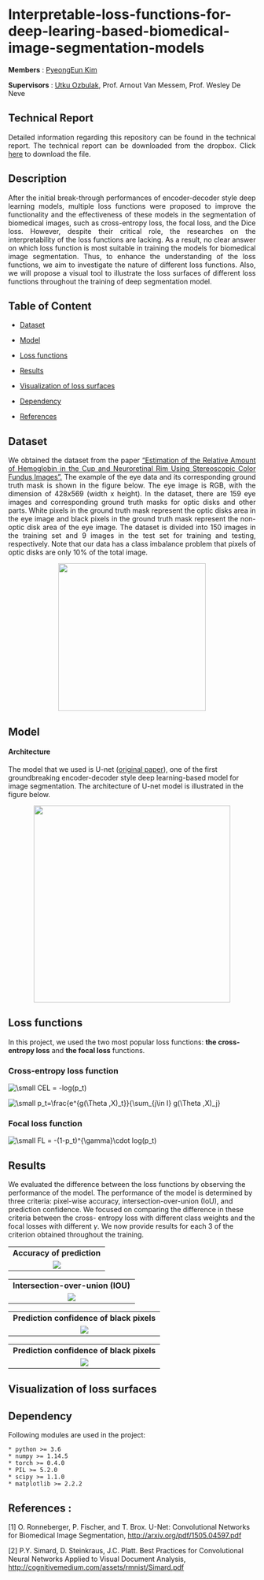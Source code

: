# Interpretable-loss-functions-for-deep-learing-based-biomedical-image-segmentation-models

**Members** : <a href="https://github.com/PyeongKim">PyeongEun Kim</a>

**Supervisors** : <a href="https://github.com/utkuozbulak">Utku Ozbulak</a>, Prof. Arnout Van Messem, Prof. Wesley De Neve

## Technical Report
<p align="justify">
Detailed information regarding this repository can be found in the technical report. The technical report can be downloaded from the dropbox. Click <a href="https://www.dropbox.com/s/1rxhgilcia8wi2y/technical%20report%20for%20Interpretable-loss-functions-for-deep-learing-based-biomedical-image-segmentation-models.pdf?dl=0">here</a> to download the file.
</p>


## Description
<p align="justify">
After the initial break-through performances of encoder-decoder style deep learning models, multiple loss
functions were proposed to improve the functionality and the effectiveness of these models in the
segmentation of biomedical images, such as cross-entropy loss, the focal loss, and the Dice loss. However,
despite their critical role, the researches on the interpretability of the loss functions are lacking. As a result,
no clear answer on which loss function is most suitable in training the models for biomedical image
segmentation. Thus, to enhance the understanding of the loss functions, we aim to investigate the nature of
different loss functions. Also, we will propose a visual tool to illustrate the loss
surfaces of different loss functions throughout the training of deep segmentation model.
</p>





## Table of Content

* [Dataset](#dataset)

* [Model](#model)

* [Loss functions](#lossfunctions)

* [Results](#results)

* [Visualization of loss surfaces](#visualization)

* [Dependency](#dependency)

* [References](#references)



## Dataset <a name="dataset"></a>

<p align="justify">
We obtained the dataset from the paper
<a href="https://www.researchgate.net/publication/272191210_Estimation_of_the_Relative_Amount_of_Hemoglobin_in_the_Cup_and_Neuroretinal_Rim_Using_Stereoscopic_Color_Fundus_Images">“Estimation of the Relative Amount of Hemoglobin in the Cup and Neuroretinal Rim Using Stereoscopic Color
Fundus Images”.</a> The example of the eye data and its corresponding ground truth mask is shown in
the figure below. The eye image is RGB, with the dimension of 428x569 (width x height). In the dataset, there are
159 eye images and corresponding ground truth masks for optic disks and other parts. White pixels in the
ground truth mask represent the optic disks area in the eye image and black pixels in the ground truth mask
represent the non-optic disk area of the eye image. The dataset is divided into 150 images in the training set
and 9 images in the test set for training and testing, respectively. Note that our data has a class imbalance
problem that pixels of optic disks are only 10% of the total image.</p>

<p align="center">
<img src="https://github.com/ugent-korea/Interpretable-loss-functions-for-deep-learing-based-biomedical-image-segmentation-model/blob/master/readme_images/data_segmentation.png" height="300"></p> 


## Model <a name="model"></a>

#### Architecture

The model that we used is U-net (<a href="https://arxiv.org/pdf/1505.04597.pdf">original paper</a>), one of the first groundbreaking encoder-decoder style deep learning-based
model for image segmentation. The architecture of U-net model is illustrated in the figure below.

<p align="center">
<img src="https://github.com/ugent-korea/Interpretable-loss-functions-for-deep-learing-based-biomedical-image-segmentation-model/blob/master/readme_images/U-net_model.png" height="400"></p> 

## Loss functions <a name="lossfunctions"></a>

In this project, we used the two most popular loss functions: **the cross-entropy loss** and **the focal loss** functions.

### Cross-entropy loss function
<p align="left">
<img src="https://latex.codecogs.com/svg.latex?\small&space;CEL&space;=&space;-log(p_t)" title="\small CEL = -log(p_t)" />
</p>
<p align="left">
<img src="https://latex.codecogs.com/svg.latex?\small&space;p_t=\frac{e^{g(\Theta&space;,X)_t}}{\sum_{j\in&space;I}&space;g(\Theta&space;,X)_j}" title="\small p_t=\frac{e^{g(\Theta ,X)_t}}{\sum_{j\in I} g(\Theta ,X)_j}" />
</p>

### Focal loss function
<p align="left">
<img src="https://latex.codecogs.com/svg.latex?\small&space;FL&space;=&space;-(1-p_t)^{\gamma}\cdot&space;log(p_t)" title="\small FL = -(1-p_t)^{\gamma}\cdot log(p_t)" />
</p>

## Results <a name="results"></a>

We evaluated the difference between the loss functions by observing the performance of the model. The
performance of the model is determined by three criteria: pixel-wise accuracy, intersection-over-union (IoU),
and prediction confidence. We focused on comparing the difference in these criteria between the cross-
entropy loss with different class weights and the focal losses with different $\gamma$. We now provide results for each 3
 of the criterion obtained throughout the training.

<table border=0 width="99%" >
	<tbody> 
    <tr>		<td width="99%" align="center" colspan="3"><strong>Accuracy of prediction</td>
	    </tr>
		<tr>
			<td width="99%" align="center"> <img src="https://github.com/ugent-korea/pytorch-interpretable-loss-functions-for-deep-learing-based-biomedical-image-segmentation-model/blob/master/readme_images/graph_accuracy.png"> </td> 
		</tr>
	</tbody>
</table>     

<table border=0 width="99%" >
	<tbody> 
    <tr>		<td width="99%" align="center" colspan="3"><strong>Intersection-over-union (IOU)</td>
	    </tr>
		<tr>
			<td width="99%" align="center"> <img src="https://github.com/ugent-korea/pytorch-interpretable-loss-functions-for-deep-learing-based-biomedical-image-segmentation-model/blob/master/readme_images/graph_IOU.png"> </td> 
		</tr>
	</tbody>
</table> 

<table border=0 width="99%" >
	<tbody> 
    <tr>		<td width="99%" align="center" colspan="3"><strong>Prediction confidence of black pixels</td>
	    </tr>
		<tr>
			<td width="99%" align="center"> <img src="https://github.com/ugent-korea/pytorch-interpretable-loss-functions-for-deep-learing-based-biomedical-image-segmentation-model/blob/master/readme_images/graph_conf_black.png"> </td> 
		</tr>
	</tbody>
</table> 

<table border=0 width="99%" >
	<tbody> 
    <tr>		<td width="99%" align="center" colspan="3"><strong>Prediction confidence of black pixels</td>
	    </tr>
		<tr>
			<td width="99%" align="center"> <img src="https://github.com/ugent-korea/pytorch-interpretable-loss-functions-for-deep-learing-based-biomedical-image-segmentation-model/blob/master/readme_images/graph_conf_white.png"> </td> 
		</tr>
	</tbody>
</table> 

## Visualization of loss surfaces <a name="visualization"></a>



## Dependency <a name="dependency"></a>

Following modules are used in the project:

    * python >= 3.6
    * numpy >= 1.14.5
    * torch >= 0.4.0
    * PIL >= 5.2.0
    * scipy >= 1.1.0
    * matplotlib >= 2.2.2
   

## References <a name="references"></a> :

[1] O. Ronneberger, P. Fischer, and T. Brox. U-Net: Convolutional Networks for Biomedical Image Segmentation, http://arxiv.org/pdf/1505.04597.pdf

[2] P.Y. Simard, D. Steinkraus, J.C. Platt. Best Practices for Convolutional Neural Networks Applied to Visual Document Analysis, http://cognitivemedium.com/assets/rmnist/Simard.pdf
